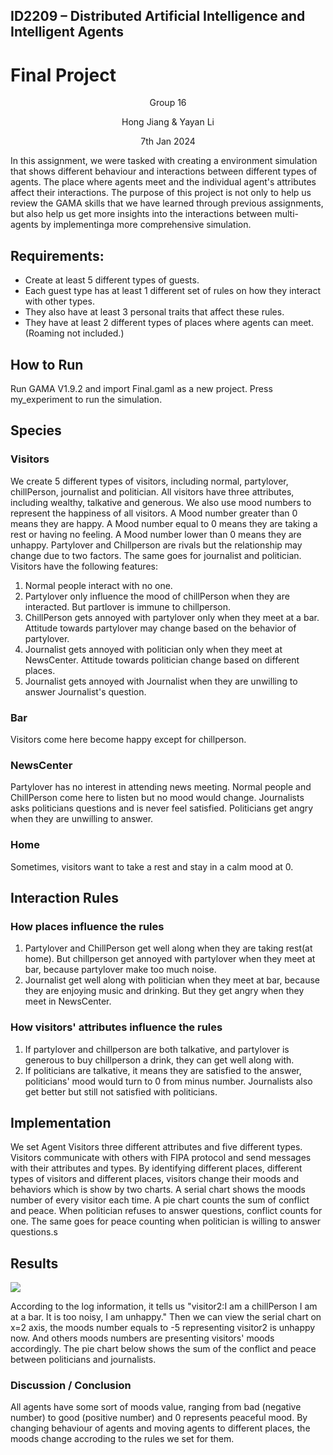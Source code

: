 ## ID2209 – Distributed Artificial Intelligence and Intelligent Agents
# Final Project

<p align="center"> Group 16 </p>
<p align="center"> Hong Jiang & Yayan Li </p>
<p align="center"> 7th Jan 2024 </p>

In this assignment, we were tasked with creating a environment simulation that shows different behaviour and interactions between different types of agents. The place where agents meet and the individual agent's attributes affect their interactions. The purpose of this project is not only to help us review the GAMA skills that we have learned through previous assignments, but also help us get more insights into the interactions between multi-agents by  implementinga more comprehensive simulation.

## Requirements:

- Create at least 5 different types of guests.
- Each guest type has at least 1 different set of rules on how they interact with other types.
- They also have at least 3 personal traits that affect these rules.
- They have at least 2 different types of places where agents can meet. (Roaming not included.)

## How to Run
Run GAMA V1.9.2 and import Final.gaml as a new project. Press my_experiment to run the simulation. 

## Species
### Visitors
We create 5 different types of visitors, including normal, partylover, chillPerson, journalist and politician. All visitors have three attributes, including wealthy, talkative and generous. We also use mood numbers to represent the happiness of all visitors. A Mood number greater than 0 means they are happy. A Mood number equal to 0 means they are taking a rest or having no feeling. A Mood number lower than 0 means they are unhappy. Partylover and Chillperson are rivals but the relationship may change due to two factors. The same goes for journalist and politician. 
Visitors have the following features:
1. Normal people interact with no one.
2. Partylover only influence the mood of chillPerson when they are interacted. But partlover is immune to chillperson.
3. ChillPerson gets annoyed with partylover only when they meet at a bar. Attitude towards partylover may change based on the behavior of partylover.
4. Journalist gets annoyed with politician only when they meet at NewsCenter. Attitude towards politician change based on different places.
5. Journalist gets annoyed with Journalist when they are unwilling to answer Journalist's question.



### Bar
Visitors come here become happy except for chillperson. 

### NewsCenter
Partylover has no interest in attending news meeting. Normal people and ChillPerson come here to listen but no mood would change.  Journalists asks politicians questions and is never feel satisfied. Politicians get angry when they are unwilling to answer. 

### Home
Sometimes, visitors want to take a rest and stay in a calm mood at 0.

## Interaction Rules
### How places influence the rules 
1. Partylover and ChillPerson get well along when they are taking rest(at home). But chillperson get annoyed with partylover when they meet at bar, because partylover make too much noise.
2. Journalist get well along with politician when they meet at bar, because they are enjoying music and drinking. But they get angry when they meet in NewsCenter.

### How visitors' attributes influence the rules 
1. If partylover and chillperson are both talkative, and partylover is generous to buy chillperson a drink, they can get well along with.
2. If politicians are talkative, it means they are satisfied to the answer, politicians' mood would turn to 0 from minus number. Journalists also get better but still not satisfied with politicians. 

## Implementation
We set Agent Visitors three different attributes and five different types. Visitors communicate with others with FIPA protocol and send messages with their attributes and types. By identifying different places, different types of visitors and different places, visitors change their moods and behaviors which is show by two charts. A serial chart shows the moods number of every visitor each time. A pie chart counts the sum of conflict and peace. When politician refuses to answer questions, conflict counts for one. The same goes for peace counting when politician is willing to answer questions.s

## Results
![](result.png)

According to the log information, it tells us "visitor2:I am a chillPerson I am at a bar. It is too noisy, I am unhappy." Then we can view the serial chart on x=2 axis, the moods number equals to -5 representing visitor2 is unhappy now. And others moods numbers are presenting visitors' moods accordingly. The pie chart below shows the sum of the conflict and peace between politicians and journalists.

 
### Discussion / Conclusion

All agents have some sort of moods value, ranging from bad (negative number) to good (positive number) and 0 represents peaceful mood. By changing behaviour of agents and moving agents to different places, the moods change accroding to the rules we set for them.


